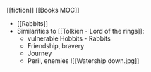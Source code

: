 [[fiction]]
[[Books MOC]]
- [[Rabbits]] 
- Similarities to [[Tolkien - Lord of the rings]]:
	- vulnerable Hobbits - Rabbits
	- Friendship, bravery
	- Journey
	- Peril, enemies
![[Watership down.jpg]]
